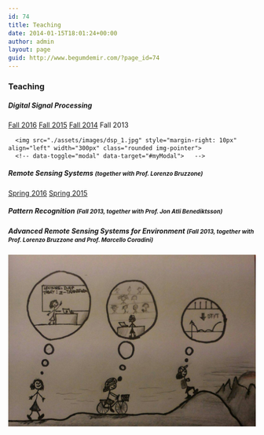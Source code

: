 ```yaml
---
id: 74
title: Teaching
date: 2014-01-15T18:01:24+00:00
author: admin
layout: page
guid: http://www.begumdemir.com/?page_id=74
---
```

<div class="col-lg-12 text-left">
  <h3>Teaching</h3>

  <h5>Digital Signal Processing</h5>
  <div class="container text-justify d-inline-block px-0 pb-3">  
    <div class="list-group col-lg-3 float-left">
      <a class="list-group-item list-group-item-action" title="Digital Signal Processing" href="http://rslab-tech.disi.unitn.it/moodle/course/view.php?id=11" target="_blank">Fall 2016</a>
      <a class="list-group-item list-group-item-action" title="Digital Signal Processing" href="http://rslab-tech.disi.unitn.it/moodle/course/view.php?id=8" target="_blank">Fall 2015</a>
      <a class="list-group-item list-group-item-action" title="Digital Signal Processing" href="http://rslab-tech.disi.unitn.it/moodle/course/view.php?id=3" target="_blank">Fall 2014</a>
      <a class="list-group-item list-group-item-action disabled">Fall 2013</a>
    </div>
    
      <img src="./assets/images/dsp_1.jpg" style="margin-right: 10px" align="left" width="300px" class="rounded img-pointer">
      <!-- data-toggle="modal" data-target="#myModal">   -->
  </div>

  <h5>Remote Sensing Systems <small>(together with Prof. Lorenzo Bruzzone)</small></h5>
  <div class="container text-justify d-inline-block px-0 pb-3">
    <div class="list-group col-lg-3">
      <a class="list-group-item list-group-item-action" title="Remote Sensing Systems" href="http://rslab-tech.disi.unitn.it/moodle/course/view.php?id=10" target="_blank">Spring 2016</a>
      <a class="list-group-item list-group-item-action" title="Remote Sensing Systems" href="http://rslab-tech.disi.unitn.it/moodle/course/view.php?id=6" target="_blank">Spring 2015</a>
    </div>
  </div>

  <h5>Pattern Recognition <small>(Fall 2013, together with Prof. Jon Atli Benediktsson)</small></h5>

  <h5>Advanced Remote Sensing Systems for Environment <small>(Fall 2013, together with Prof. Lorenzo Bruzzone and Prof. Marcello Coradini)</small></h5>

</div>

<!-- Modal -->
<div class="modal fade" id="myModal" tabindex="-1" role="dialog" aria-labelledby="myModalLabel" aria-hidden="true">
    <div class="modal-dialog">
        <div class="modal-content">
            <div class="modal-body">
                <p>
                    <img class='img-responsive' src="./assets/images/dsp_1.jpg" />
                    <!-- <img class="img-responsive" src="http://i.stack.imgur.com/X9H81.jpg"> -->
                </p>
            </div>
        </div>
    </div>
</div>
